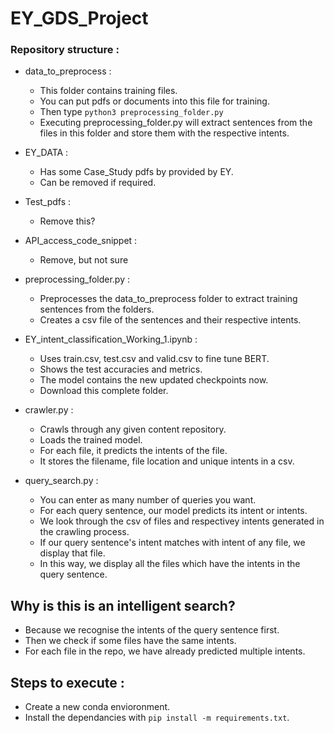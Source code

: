 # EY_GDS_Project


### Repository structure : 

- data_to_preprocess :
  - This folder contains training files.
  - You can put pdfs or documents into this file for training.
  - Then type ```python3 preprocessing_folder.py```
  - Executing preprocessing_folder.py will extract sentences from the files in this folder and store them with the respective intents.

- EY_DATA : 
  - Has some Case_Study pdfs by provided by EY.
  - Can be removed if required.

- Test_pdfs :
  - Remove this?

- API_access_code_snippet :
  - Remove, but not sure

- preprocessing_folder.py :
  - Preprocesses the data_to_preprocess folder to extract training sentences from the folders.
  - Creates a csv file of the sentences and their respective intents.

- EY_intent_classification_Working_1.ipynb :
  - Uses train.csv, test.csv and valid.csv to fine tune BERT.
  - Shows the test accuracies and metrics.
  - The model contains the new updated checkpoints now.
  - Download this complete folder.

- crawler.py :
  - Crawls through any given content repository.
  - Loads the trained model.
  - For each file, it predicts the intents of the file.
  - It stores the filename, file location and unique intents in a csv.

- query_search.py :
  - You can enter as many number of queries you want.
  - For each query sentence, our model predicts its intent or intents.
  - We look through the csv of files and respectivey intents generated in the crawling process.
  - If our query sentence's intent matches with intent of any file, we display that file.
  - In this way, we display all the files which have the intents in the query sentence.

## Why is this is an intelligent search?

  - Because we recognise the intents of the query sentence first.
  - Then we check if some files have the same intents.
  - For each file in the repo, we have already predicted multiple intents.


## Steps to execute :

- Create a new conda envioronment.
- Install the dependancies with ```pip install -m requirements.txt```.
